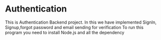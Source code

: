 # Authentication
This is Authentication Backend project. In this we have implemented SignIn, Signup,forgot password and email sending for verification
To run this program you need to install Node.js and all the dependency
